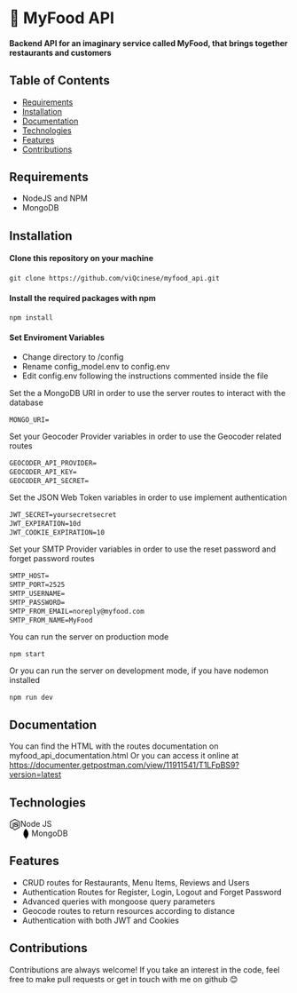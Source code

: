 # 🍱 MyFood API 
#### Backend API for an imaginary service called MyFood, that brings together restaurants and customers

## Table of Contents
* [Requirements](#requirements)
* [Installation](#installation)
* [Documentation](#documentation)
* [Technologies](#technologies)
* [Features](#features)
* [Contributions](#contributions)

## Requirements
- NodeJS and NPM
- MongoDB

## Installation

#### Clone this repository on your machine
```
git clone https://github.com/viQcinese/myfood_api.git
```

#### Install the required packages with npm
```
npm install
```

#### Set Enviroment Variables
- Change directory to /config
- Rename config_model.env to config.env
- Edit config.env following the instructions commented inside the file

Set the a MongoDB URI in order to use the server routes to interact with the database
```env
MONGO_URI=
```

Set your Geocoder Provider variables in order to use the Geocoder related routes
```env
GEOCODER_API_PROVIDER= 
GEOCODER_API_KEY= 
GEOCODER_API_SECRET=
```

Set the JSON Web Token variables in order to use implement authentication
```
JWT_SECRET=yoursecretsecret
JWT_EXPIRATION=10d
JWT_COOKIE_EXPIRATION=10
```

Set your SMTP Provider variables in order to use the reset password and forget password routes
```
SMTP_HOST= 
SMTP_PORT=2525 
SMTP_USERNAME=
SMTP_PASSWORD=
SMTP_FROM_EMAIL=noreply@myfood.com
SMTP_FROM_NAME=MyFood
```

You can run the server on production mode
```
npm start
```

Or you can run the server on development mode, if you have nodemon installed
```
npm run dev
```

## Documentation 
You can find the HTML with the routes documentation on myfood_api_documentation.html
Or you can access it online at https://documenter.getpostman.com/view/11911541/T1LFpBS9?version=latest

## Technologies
<img align="left" alt="NodeJS" height="20px" src="https://raw.githubusercontent.com/viQcinese/viQcinese/master/src/node-dot-js.svg" />Node JS <br>
<img align="left" alt="NodeJS" height="20px" src="https://raw.githubusercontent.com/viQcinese/viQcinese/master/src/mongodb.svg" />MongoDB


## Features
- CRUD routes for Restaurants, Menu Items, Reviews and Users
- Authentication Routes for Register, Login, Logout and Forget Password
- Advanced queries with mongoose query parameters
- Geocode routes to return resources according to distance
- Authentication with both JWT and Cookies

## Contributions
Contributions are always welcome! If you take an interest in the code, feel free to make pull requests or get in touch with me on github 😊

